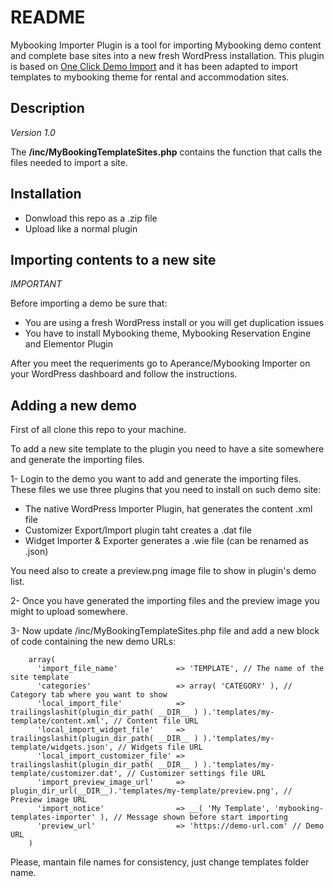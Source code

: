 # README

Mybooking Importer Plugin is a tool for importing Mybooking demo content and complete base sites into a new fresh WordPress installation. 
This plugin is based on [One Click Demo Import](https://wordpress.org/plugins/one-click-demo-import) and it has been adapted to import 
templates to mybooking theme for rental and accommodation sites.

## Description

*Version 1.0*

The **/inc/MyBookingTemplateSites.php** contains the function that calls the files needed to import a site. 

## Installation

* Donwload this repo as a .zip file
* Upload like a normal plugin

## Importing contents to a new site

*IMPORTANT*

Before importing a demo be sure that:
* You are using a fresh WordPress install or you will get duplication issues
* You have to install Mybooking theme, Mybooking Reservation Engine and Elementor Plugin

After you meet the requeriments go to Aperance/Mybooking Importer on your WordPress dashboard and follow the instructions.

## Adding a new demo

First of all clone this repo to your machine.

To add a new site template to the plugin you need to have a site somewhere and generate the importing files.

1- Login to the demo you want to add and generate the importing files. These files we use three plugins that you need to install on such demo site:

* The native WordPress Importer Plugin, hat generates the content .xml file
* Customizer Export/Import plugin taht creates a .dat file
* Widget Importer & Exporter generates a .wie file (can be renamed as .json)

You need also to create a preview.png image file to show in plugin's demo list.

2- Once you have generated the importing files and the preview image you might to upload somewhere.

3- Now update /inc/MyBookingTemplateSites.php file and add a new block of code containing the new demo URLs:
```
    array(
      'import_file_name'             => 'TEMPLATE', // The name of the site template
      'categories'                   => array( 'CATEGORY' ), // Category tab where you want to show
      'local_import_file'            => trailingslashit(plugin_dir_path( __DIR__ ) ).'templates/my-template/content.xml', // Content file URL
      'local_import_widget_file'     => trailingslashit(plugin_dir_path( __DIR__ ) ).'templates/my-template/widgets.json', // Widgets file URL
      'local_import_customizer_file' => trailingslashit(plugin_dir_path( __DIR__ ) ).'templates/my-template/customizer.dat', // Customizer settings file URL
      'import_preview_image_url'     => plugin_dir_url(__DIR__).'templates/my-template/preview.png', // Preview image URL
      'import_notice'                => __( 'My Template', 'mybooking-templates-importer' ), // Message shown before start importing
      'preview_url'                  => 'https://demo-url.com' // Demo URL
    )
```

Please, mantain file names for consistency, just change templates folder name.
